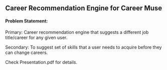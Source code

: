 
## Career Recommendation Engine for Career Muse

#### Problem Statement:

Primary: Career recommendation engine that suggests a different job title/career for any given user.

Secondary: To suggest set of skills that a user needs to acquire before they can change careers.


Check Presentation.pdf for details.